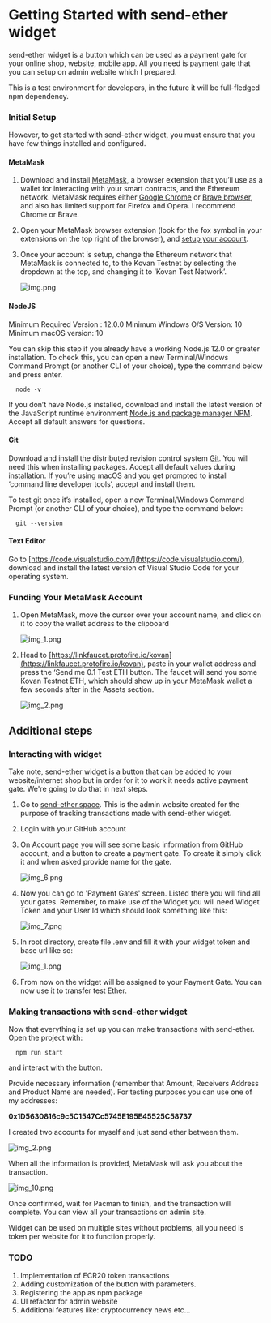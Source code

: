# Getting Started with send-ether widget

send-ether widget is a button which can be used as a payment gate for your online shop, website, mobile app. All you need is payment gate that you can setup on admin website which I prepared.

This is a test environment for developers, in the future it will be full-fledged npm dependency.

### Initial Setup
However, to get started with send-ether widget, you must ensure that you have few things installed and configured.
#### MetaMask
1. Download and install [MetaMask](https://metamask.io/), a browser extension that you’ll use as a wallet for interacting with your smart contracts, and the Ethereum network. MetaMask requires either [Google Chrome](https://www.google.com.au/intl/en_au/chrome/) or [Brave browser](https://brave.com/), and also has limited support for Firefox and Opera. I recommend Chrome or Brave.
2. Open your MetaMask browser extension (look for the fox symbol in your extensions on the top right of the browser), and [setup your account](https://www.youtube.com/watch?v=4ZgFijd02Jo).
3. Once your account is setup, change the Ethereum network that MetaMask is connected to, to the Kovan Testnet by selecting the dropdown at the top, and changing it to ‘Kovan Test Network’.

   ![img.png](src/assets/img/img.png)

#### NodeJS

Minimum Required Version : 12.0.0
Minimum Windows O/S Version: 10
Minimum macOS version: 10

You can skip this step if you already have a working Node.js 12.0 or greater installation. To check this, you can open a new Terminal/Windows Command Prompt (or another CLI of your choice), type the command below and press enter.

      node -v

If you don’t have Node.js installed, download and install the latest version of the JavaScript runtime environment [Node.js and package manager NPM](https://nodejs.org/en/download/). Accept all default answers for questions.

#### Git

Download and install the distributed revision control system [Git](https://git-scm.com/downloads). You will need this when installing packages. Accept all default values during installation. If you’re using macOS and you get prompted to install ‘command line developer tools’, accept and install them.

To test git once it’s installed, open a new Terminal/Windows Command Prompt (or another CLI of your choice), and type the command below:

      git --version

#### Text Editor

Go to [https://code.visualstudio.com/](https://code.visualstudio.com/), download and install the latest version of Visual Studio Code for your operating system.

### Funding Your MetaMask Account


1. Open MetaMask, move the cursor over your account name, and click on it to copy the wallet address to the clipboard

   ![img_1.png](src/assets/img/img_1.png)


2. Head to [https://linkfaucet.protofire.io/kovan](https://linkfaucet.protofire.io/kovan), paste in your wallet address and press the ‘Send me 0.1 Test ETH button. The faucet will send you some Kovan Testnet ETH, which should show up in your MetaMask wallet a few seconds after in the Assets section.

   ![img_2.png](src/assets/img/img_2.png)

## Additional steps

### Interacting with widget

Take note, send-ether widget is a button that can be added to your website/internet shop but in order for it to work it needs active payment gate. We're going to do that in next steps.

1. Go to [send-ether.space](https://send-ether.space). This is the admin website created for the purpose of tracking transactions made with send-ether widget.
2. Login with your GitHub account
3. On Account page you will see some basic information from GitHub account, and a button to create a payment gate. To create it simply click it and when asked provide name for the gate.

   ![img_6.png](src/assets/img/img_6.png)

4. Now you can go to 'Payment Gates' screen. Listed there you will find all your gates. Remember, to make use of the Widget you will need Widget Token and your User Id which should look something like this:

   ![img_7.png](src/assets/img/img_7.png)

5. In root directory, create file .env and fill it with your widget token and base url like so:

   ![img_1.png](img_1.png)


6. From now on the widget will be assigned to your Payment Gate. You can now use it to transfer test Ether.

### Making transactions with send-ether widget

Now that everything is set up you can make transactions with send-ether.
Open the project with:

      npm run start 

and interact with the button.


Provide necessary information (remember that Amount, Receivers Address and Product Name are needed).
For testing purposes you can use one of my addresses:

**0x1D5630816c9c5C1547Cc5745E195E45525C58737**

I created two accounts for myself and just send ether between them.

![img_2.png](src/assets/img/img_2-added.png)

When all the information is provided, MetaMask will ask you about the transaction.

![img_10.png](src/assets/img/img_10.png)

Once confirmed, wait for Pacman to finish, and the transaction will complete.
You can view all your transactions on admin site.

Widget can be used on multiple sites without problems, all you need is token per website for it to function properly.

### TODO

1. Implementation of ECR20 token transactions
2. Adding customization of the button with parameters.
3. Registering the app as npm package   
3. UI refactor for admin website
4. Additional features like: cryptocurrency news etc...
